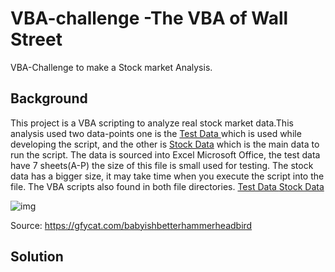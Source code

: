 # VBA-challenge -The VBA of Wall Street
VBA-Challenge to make a Stock market Analysis.

## Background
This project is a VBA scripting to analyze real stock market data.This analysis used two data-points one is the [Test Data ](./VBA_Alphabetical_testing/alphabetical_testing.xlsm) which is used while developing the script, and the other is [Stock Data](./VBA_Stock_data/Multiple_year_stock_data.xlsm) which is the main data to run the script. The data is sourced into Excel Microsoft Office, the test data have 7 sheets(A-P) the size of this file is small used for testing. The stock data has a bigger size, it may take time when you execute the script into the file. The VBA scripts also found in both file directories.
[Test Data ](./VBA_Alphabetical_testing/alphabetical_testing.vbs)
[Stock Data](./VBA_Stock_data/Stock_Market_Analysiss.vbs)

![img](Images/ezgif.com-video-to-gif.gif)

Source: https://gfycat.com/babyishbetterhammerheadbird

## Solution 

